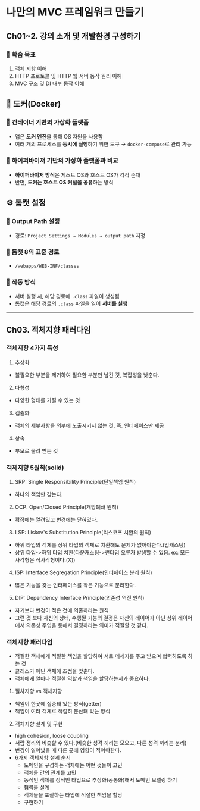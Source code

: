 # 나만의 MVC 프레임워크 만들기

## Ch01~2. 강의 소개 및 개발환경 구성하기

### 🎯 학습 목표
1. 객체 지향 이해
2. HTTP 프로토콜 및 HTTP 웹 서버 동작 원리 이해
3. MVC 구조 및 DI 내부 동작 이해

## 🐳 도커(Docker)

### 🔹 컨테이너 기반의 가상화 플랫폼
- 앱은 **도커 엔진**을 통해 OS 자원을 사용함
- 여러 개의 프로세스를 **동시에 실행**하기 위한 도구 → `docker-compose`로 관리 가능

### 🔹 하이퍼바이저 기반의 가상화 플랫폼과 비교
- **하이퍼바이저 방식**은 게스트 OS와 호스트 OS가 각각 존재
- 반면, **도커는 호스트 OS 커널을 공유**하는 방식

## ⚙️ 톰캣 설정

### 🔧 Output Path 설정
- 경로: `Project Settings → Modules → output path` 지정

### 📁 톰캣 8의 표준 경로
- `/webapps/WEB-INF/classes`

### 🧩 작동 방식
- 서버 실행 시, 해당 경로에 `.class` 파일이 생성됨
- 톰캣은 해당 경로의 `.class` 파일을 읽어 **서버를 실행**

---

## Ch03. 객체지향 패러다임

### 객체지향 4가지 특성
1. 추상화
- 불필요한 부분을 제거하여 필요한 부분만 남긴 것, 복잡성을 낮춘다.
2. 다형성
- 다양한 형태를 가질 수 있는 것
3. 캡슐화
- 객체의 세부사항을 외부에 노출시키지 않는 것, 즉. 인터페이스만 제공
4. 상속
- 부모로 물려 받는 것

### 객체지향 5원칙(solid)
1. SRP: Single Responsibility Principle(단일책임 원칙)
- 하나의 책임만 갖는다.
2. OCP: Open/Closed Principle(개방폐쇄 원칙)
- 확장에는 열려있고 변경에는 닫혀있다.
3. LSP: Liskov's Substitution Principle(리스코프 치환의 원칙)
- 하위 타입의 객체를 상위 타입의 객체로 치환해도 문제가 없어야한다.(업캐스팅)
- 상위 타입->하위 타입 치환(다운캐스팅->런타임 오류가 발생할 수 있음. ex: 모든 사각형은 직사각형이다.(X))
4. ISP: Interface Segregation Principle(인터페이스 분리 원칙)
- 많은 기능을 갖는 인터페이스를 작은 기능으로 분리한다.
5. DIP: Dependency Interface Principle(의존성 역전 원칙)
- 자기보다 변경이 적은 것에 의존하라는 원칙
- 그런 것 보다 자신의 상태, 수행될 기능의 결정은 자신의 레이어가 아닌 상위 레이어에서 의존성 주입을 통해서 결정하라는 의미가 적절할 것 같다.

### 객체지향 패러다임
- 적절한 객체에게 적절한 책임을 할당하여 서로 메세지를 주고 받으며 협력하도록 하는 것
- 클래스가 아닌 객체에 초점을 맞춘다.
- 객체에게 얼마나 적절한 역할과 책임을 할당하는지가 중요하다.

1. 절차지향 vs 객체지향
- 책임이 한곳에 집중돼 있는 방식(getter)
- 책임이 여러 객체로 적절히 분산돼 있는 방식

2. 객체지향 설계 및 구현
- high cohesion, loose coupling
- 서랍 정리와 비슷할 수 있다.(비슷한 성격 끼리는 모으고, 다른 성격 끼리는 분리)
- 변경이 일어났을 때 다른 곳에 영향이 적어야한다.
- 6가지 객체지향 설계 순서
    - 도메인을 구성하는 객체에는 어떤 것들이 고민
    - 객체들 간의 관계를 고민
    - 동적인 객체를 정적인 타입으로 추상화(공통화)해서 도메인 모델링 하기
    - 협력을 설계
    - 객체들을 포괄하는 타입에 적절한 책임을 할당
    - 구현하기
